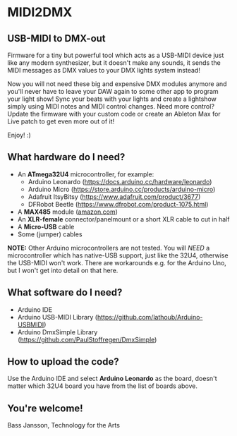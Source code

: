 # MIDI2DMX

## USB-MIDI to DMX-out

Firmware for a tiny but powerful tool which acts as a USB-MIDI device just like any modern synthesizer, but it doesn't make any sounds, it sends the MIDI messages as DMX values to your DMX lights system instead!

Now you will not need these big and expensive DMX modules anymore and you'll never have to leave your DAW again to some other app to program your light show! Sync your beats with your lights and create a lightshow simply using MIDI notes and MIDI control changes. Need more control? Update the firmware with your custom code or create an Ableton Max for Live patch to get even more out of it!

Enjoy! :)

## What hardware do I need?

- An **ATmega32U4** microcontroller, for example:
    - Arduino Leonardo (https://docs.arduino.cc/hardware/leonardo)
    - Arduino Micro (https://store.arduino.cc/products/arduino-micro)
    - Adafruit ItsyBitsy (https://www.adafruit.com/product/3677)
    - DFRobot Beetle (https://www.dfrobot.com/product-1075.html)
- A **MAX485** module ([amazon.com](https://www.amazon.com/Max485-Chip-RS-485-Module-Raspberry/dp/B00NIOLNAG/ref=sr_1_3?crid=2LWYPWLXT9T3W&keywords=max485&qid=1658936062&sprefix=max48%2Caps%2C170&sr=8-3))
- An **XLR-female** connector/panelmount or a short XLR cable to cut in half
- A **Micro-USB** cable
- Some (jumper) cables

**NOTE:** Other Arduino microcontrollers are not tested. You will _NEED_ a microcontroller which has native-USB support, just like the 32U4, otherwise the USB-MIDI won't work. There are workarounds e.g. for the Arduino Uno, but I won't get into detail on that here.

## What software do I need?

- Arduino IDE
- Arduino USB-MIDI Library (https://github.com/lathoub/Arduino-USBMIDI)
- Arduino DmxSimple Library (https://github.com/PaulStoffregen/DmxSimple)

## How to upload the code?

Use the Arduino IDE and select **Arduino Leonardo** as the board, doesn't matter which 32U4 board you have from the list of boards above.

## You're welcome!

Bass Jansson, Technology for the Arts
